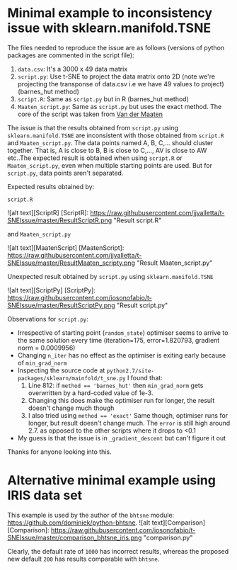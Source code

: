 # Minimal example to inconsistency issue with sklearn.manifold.TSNE

The files needed to reproduce the issue are as follows (versions of python packages are commented in the script file):

1. `data.csv`: It's a 3000 x 49 data matrix
2. `script.py`: Use t-SNE to project the data matrix onto 2D (note we're projecting the transponse of data.csv i.e we have 49 values to project) (barnes_hut method)
3. `script.R`: Same as `script.py` but in R (barnes_hut method)
4. `Maaten_script.py`: Same as `script.py` but uses the exact method. The core of the script was taken from [Van der Maaten](https://lvdmaaten.github.io/tsne/code/tsne_python.zip) 

The issue is that the results obtained from `script.py` using `sklearn.manifold.TSNE` are inconsistent with those obtained from `script.R` and `Maaten_script.py`.
The data points named A, B, C,... should cluster together. That is, A is close to B, B is close to C,..., AV is close to AW etc..The expected result is
obtained when using `script.R` or `Maaten_script.py`, even when multiple starting points are used. But for `script.py`, data points aren't separated.

Expected results obtained by: 

`script.R`

![alt text][ScriptR]
[ScriptR]: https://raw.githubusercontent.com/jjvalletta/t-SNEIssue/master/ResultScriptR.png "Result script.R"

and `Maaten_script.py`

![alt text][MaatenScript]
[MaatenScript]: https://raw.githubusercontent.com/jjvalletta/t-SNEIssue/master/ResultMaaten_scripty.png "Result Maaten_script.py"

Unexpected result obtained by `script.py` using `sklearn.manifold.TSNE`

![alt text][ScriptPy]
[ScriptPy]: https://raw.githubusercontent.com/iosonofabio/t-SNEIssue/master/ResultScriptPy.png "Result script.py"

Observations for `script.py`:

* Irrespective of starting point (`random_state`) optimiser seems to arrive to the same solution every time (iteration=175, error=1.820793, gradient norm = 0.0009956)
* Changing `n_iter` has no effect as the optimiser is exiting early because of `min_grad_norm`
* Inspecting the source code at `python2.7/site-packages/sklearn/mainfold/t_sne.py` I found that:
  1. Line 812: if `method == 'barnes_hut'` then `min_grad_norm` gets overwritten by a hard-coded value of 1e-3. 
  2. Changing this does make the optimiser run for longer, the result doesn't change much though
  3. I also tried using `method == 'exact'` Same though, optimiser runs for longer, but result doesn't change much. The `error` is still high around 2.7. as opposed to the other scripts where it drops to <0.1
* My guess is that the issue is in `_gradient_descent` but can't figure it out

Thanks for anyone looking into this.
   
# Alternative minimal example using IRIS data set
This example is used by the author of the `bhtsne` module: https://github.com/dominiek/python-bhtsne.
![alt text][Comparison]
[Comparison]: https://raw.githubusercontent.com/iosonofabio/t-SNEIssue/master/comparison_bhtsne_iris.png "comparison.py"

Clearly, the default rate of `1000` has incorrect results, whereas the proposed new default `200` has results comparable with `bhtsne`.
